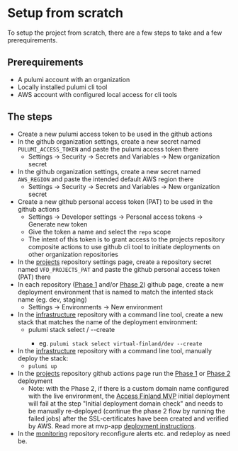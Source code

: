 # Setup from scratch

To setup the project from scratch, there are a few steps to take and a few prerequirements. 

## Prerequirements

- A pulumi account with an organization
- Locally installed pulumi cli tool
- AWS account with configured local access for cli tools

## The steps

- Create a new pulumi access token to be used in the github actions
- In the github organization settings, create a new secret named `PULUMI_ACCESS_TOKEN` and paste the pulumi access token there
  - Settings -> Security -> Secrets and Variables -> New organization secret
- In the github organization settings, create a new secret named `AWS_REGION` and paste the intended default AWS region there
  - Settings -> Security -> Secrets and Variables -> New organization secret
- Create a new github personal access token (PAT) to be used in the github actions
  - Settings -> Developer settings -> Personal access tokens -> Generate new token
  - Give the token a name and select the `repo` scope
  - The intent of this token is to grant access to the projects repository composite actions to use github cli tool to initiate deployments on other organization repositories
- In the [projects](https://github.com/Virtual-Finland-Development/projects) repository settings page, create a repository secret named `VFD_PROJECTS_PAT` and paste the github personal access token (PAT) there
- In each repository ([Phase 1](./Virtual-Finland-MVP-phase-1.md) and/or [Phase 2](./Virtual-Finland-MVP-phase-2.md)) github page, create a new deployment environment that is named to match the intented stack name (eg. dev, staging)
  - Settings -> Environments -> New environment
- In the [infrastructure](https://github.com/Virtual-Finland-Development/infrastructure) repository with a command line tool, create a new stack that matches the name of the deployment environment:
    - pulumi stack select <pulumi-organization>/<stack-name> --create
      - eg. `pulumi stack select virtual-finland/dev --create`
- In the [infrastructure](https://github.com/Virtual-Finland-Development/infrastructure) repository with a command line tool, manually deploy the stack:
    - `pulumi up`
- In the [projects](https://github.com/Virtual-Finland-Development/projects) repository github actions page run the [Phase 1](./Virtual-Finland-MVP-phase-1.md) or [Phase 2](./Virtual-Finland-MVP-phase-2.md) deployment
  - Note: with the Phase 2, if there is a custom domain name configured with the live environment, the [Access Finland MVP](https://github.com/Virtual-Finland-Development/access-finland) initial deployment will fail at the step "Initial deployment domain check" and needs to be manually re-deployed (continue the phase 2 flow by running the failed jobs) after the SSL-certificates have been created and verified by AWS. Read more at mvp-app [deployment instructions](https://github.com/Virtual-Finland-Development/access-finland/docs/README.af-mvp.deployment.md).
- In the [monitoring](https://github.com/Virtual-Finland-Development/monitoring) repository reconfigure alerts etc. and redeploy as need be.